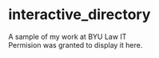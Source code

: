 # interactive_directory
A sample of my work at BYU Law IT \
Permision was granted to display it here.
